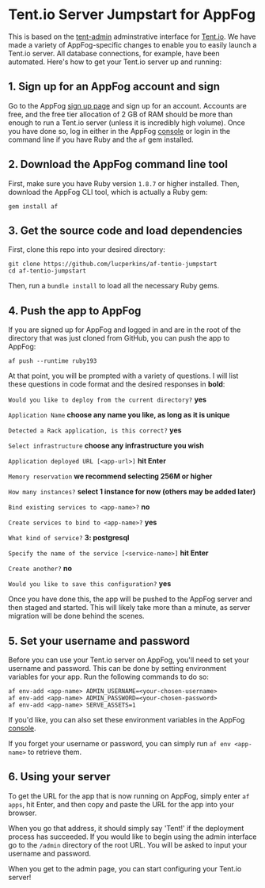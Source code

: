 # Tent.io Server Jumpstart for AppFog

This is based on the [tent-admin](https://github.com/tent/tentd) adminstrative interface for [Tent.io](https://tent.io). We have made a variety of AppFog-specific changes to enable you to easily launch a Tent.io server. All database connections, for example, have been automated. Here's how to get your Tent.io server up and running:

## 1. Sign up for an AppFog account and sign

Go to the AppFog [sign up page](https://console.appfog.com/) and sign up for an account. Accounts are free, and the free tier allocation of 2 GB of RAM should be more than enough to run a Tent.io server (unless it is incredibly high volume). Once you have done so, log in either in the AppFog [console](https://console.appfog.com/) or login in the command line if you have Ruby and the `af` gem installed.

## 2. Download the AppFog command line tool

First, make sure you have Ruby version `1.8.7` or higher installed. Then, download the AppFog CLI tool, which is actually a Ruby gem:

```
gem install af
```

## 3. Get the source code and load dependencies

First, clone this repo into your desired directory:

```
git clone https://github.com/lucperkins/af-tentio-jumpstart
cd af-tentio-jumpstart
```

Then, run a `bundle install` to load all the necessary Ruby gems.

## 4. Push the app to AppFog

If you are signed up for AppFog and logged in and are in the root of the directory that was just cloned from GitHub, you can push the app to AppFog:

```
af push --runtime ruby193
```

At that point, you will be prompted with a variety of questions. I will list these questions in code format and the desired responses in **bold**:

`Would you like to deploy from the current directory?` **yes**

`Application Name` **choose any name you like, as long as it is unique**

`Detected a Rack application, is this correct?` **yes**

`Select infrastructure` **choose any infrastructure you wish**

`Application deployed URL [<app-url>]` **hit Enter**

`Memory reservation` **we recommend selecting 256M or higher**

`How many instances?` **select 1 instance for now (others may be added later)**

`Bind existing services to <app-name>?` **no**

`Create services to bind to <app-name>?` **yes**

`What kind of service?` **3: postgresql**

`Specify the name of the service [<service-name>]` **hit Enter**

`Create another?` **no**

`Would you like to save this configuration?` **yes**

Once you have done this, the app will be pushed to the AppFog server and then staged and started. This will likely take more than a minute, as server migration will be done behind the scenes.

## 5. Set your username and password

Before you can use your Tent.io server on AppFog, you'll need to set your username and password. This can be done by setting environment variables for your app. Run the following commands to do so:

```
af env-add <app-name> ADMIN_USERNAME=<your-chosen-username>
af env-add <app-name> ADMIN_PASSWORD=<your-chosen-password>
af env-add <app-name> SERVE_ASSETS=1
```

If you'd like, you can also set these environment variables in the AppFog [console](https://console.appfog.com/).

If you forget your username or password, you can simply run `af env <app-name>` to retrieve them.

## 6. Using your server

To get the URL for the app that is now running on AppFog, simply enter `af apps`, hit Enter, and then copy and paste the URL for the app into your browser.

When you go that address, it should simply say 'Tent!' if the deployment process has succeeded. If you would like to begin using the admin interface go to the `/admin` directory of the root URL. You will be asked to input your username and password.

When you get to the admin page, you can start configuring your Tent.io server!